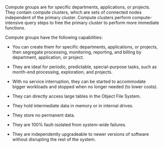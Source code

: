 Compute groups are for specific departments, applications, or projects. They contain compute clusters, which are sets of connected nodes independent of the primary cluster. Compute clusters perform compute-intensive query steps to free the primary cluster to perform more immediate functions.

Compute groups have the following capabilities:

-   You can create them for specific departments, applications, or projects, then segregate processing, monitoring, reporting, and billing by department, application, or project.


-   They are ideal for periodic, predictable, special-purpose tasks, such as month-end processing, exploration, and projects.


-   With no service interruption, they can be started to accommodate bigger workloads and stopped when no longer needed (to lower costs).


-   They can directly access large tables in the Object File System.


-   They hold intermediate data in memory or in internal drives.


-   They store no permanent data.


-   They are 100% fault-isolated from system-wide failures.


-   They are independently upgradeable to newer versions of software without disrupting the rest of the system.


